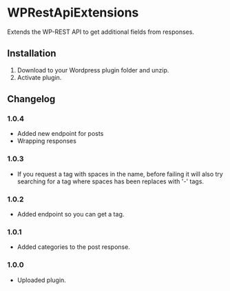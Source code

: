 # WPRestApiExtensions

Extends the WP-REST API to get additional fields from responses.

## Installation

1. Download to your Wordpress plugin folder and unzip.
2. Activate plugin.

## Changelog

### 1.0.4
* Added new endpoint for posts
* Wrapping responses

### 1.0.3
* If you request a tag with spaces in the name, before failing it will also try searching for a tag where spaces has been replaces with '-' tags.

### 1.0.2
* Added endpoint so you can get a tag.

### 1.0.1
* Added categories to the post response.

### 1.0.0
* Uploaded plugin.